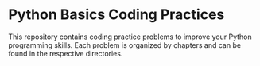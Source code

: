 # Python Basics Coding Practices

This repository contains coding practice problems to improve your Python programming skills. Each problem is organized by chapters and can be found in the respective directories.
